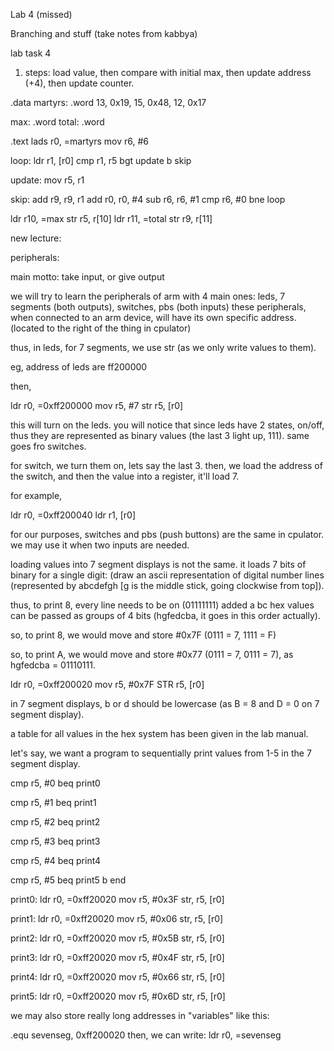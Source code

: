 Lab 4 (missed)

Branching and stuff (take notes from kabbya)

lab task 4
1. steps: load value, then compare with initial max, then update address (+4), then update counter.

.data
martyrs: .word 13, 0x19, 15, 0x48, 12, 0x17

max: .word
total: .word

.text
lads r0, =martyrs
mov r6, #6

loop:
ldr r1, [r0]
cmp r1, r5
bgt update
b skip

update: 
mov r5, r1

skip:
add r9, r9, r1
add r0, r0, #4
sub r6, r6, #1
cmp r6, #0
bne loop

ldr r10, =max
str r5, r[10]
ldr r11, =total
str r9, r[11]

new lecture:

peripherals:

main motto:
take input, or give output

we will try to learn the peripherals of arm with 4 main ones:
leds, 7 segments (both outputs), switches, pbs (both inputs)
these peripherals, when connected to an arm device, will have its own specific address. (located to the right of the thing in cpulator)

thus, in leds, for 7 segments, we use str (as we only write values to them).

eg, address of leds are ff200000

then,

ldr r0, =0xff200000
mov r5, #7
str r5, [r0]

this will turn on the leds. you will notice that since leds have 2 states, on/off, thus they are represented as binary values (the last 3 light up, 111). same goes fro switches.

for switch, we turn them on, lets say the last 3. then, we load the address of the switch, and then the value into a register, it'll load 7.

for example, 

ldr r0, =0xff200040
ldr r1, [r0]

for our purposes, switches and pbs (push buttons) are the same in cpulator. we may use it when two inputs are needed.

loading values into 7 segment displays is not the same. it loads 7 bits of binary for a single digit: (draw an ascii representation of digital number lines (represented by abcdefgh [g is the middle stick, going clockwise from top]).

thus, to print 8, every line needs to be on (01111111) added a bc hex values can be passed as groups of 4 bits (hgfedcba, it goes in this order actually).

so, to print 8, we would move and store #0x7F (0111 = 7, 1111 = F)

so, to print A, we would move and store #0x77 (0111 = 7, 0111 = 7), as hgfedcba = 01110111.


ldr r0, =0xff200020
mov r5, #0x7F
STR r5, [r0]

in 7 segment displays, b or d should be lowercase (as B = 8 and D = 0 on 7 segment display).

a table for all values in the hex system has been given in the lab manual.

let's say, we want a program to sequentially print values from 1-5 in the 7 segment display.

cmp r5, #0
beq print0


cmp r5, #1
beq print1

cmp r5, #2
beq print2

cmp r5, #3
beq print3

cmp r5, #4
beq print4

cmp r5, #5
beq print5
b end

print0:
ldr r0, =0xff20020
mov r5, #0x3F
str, r5, [r0]

print1:
ldr r0, =0xff20020
mov r5, #0x06
str, r5, [r0]

print2:
ldr r0, =0xff20020
mov r5, #0x5B
str, r5, [r0]

print3:
ldr r0, =0xff20020
mov r5, #0x4F
str, r5, [r0]

print4:
ldr r0, =0xff20020
mov r5, #0x66
str, r5, [r0]

print5:
ldr r0, =0xff20020
mov r5, #0x6D
str, r5, [r0]

we may also store really long addresses in "variables" like this:

.equ sevenseg, 0xff200020
then, we can write:
ldr r0, =sevenseg